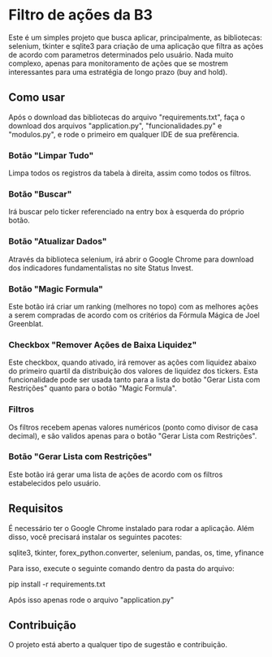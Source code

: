 # Filtro de ações da B3

Este é um simples projeto que busca aplicar, principalmente, as bibliotecas: selenium, tkinter e sqlite3 para criação de uma aplicação que filtra as ações de acordo
com parametros determinados pelo usuário. Nada muito complexo, apenas para monitoramento de ações que se mostrem interessantes para uma estratégia de longo prazo (buy
and hold).

## Como usar

Após o download das bibliotecas do arquivo "requirements.txt", faça o download dos arquivos "application.py", "funcionalidades.py" e "modulos.py", e rode o primeiro 
em qualquer IDE de sua prefêrencia.

### Botão "Limpar Tudo"

Limpa todos os registros da tabela à direita, assim como todos os filtros.

### Botão "Buscar"

Irá buscar pelo ticker referenciado na entry box à esquerda do próprio botão.

### Botão "Atualizar Dados"

Através da biblioteca selenium, irá abrir o Google Chrome para download dos indicadores fundamentalistas no site Status Invest.

### Botão "Magic Formula"

Este botão irá criar um ranking (melhores no topo) com as melhores ações a serem compradas de acordo com os critérios da Fórmula Mágica de Joel Greenblat.

### Checkbox "Remover Ações de Baixa Liquidez"

Este checkbox, quando ativado, irá remover as ações com liquidez abaixo do primeiro quartil da distribuição dos valores de liquidez dos tickers. Esta funcionalidade
pode ser usada tanto para a lista do botão "Gerar Lista com Restrições" quanto para o botão "Magic Formula".

### Filtros

Os filtros recebem apenas valores numéricos (ponto como divisor de casa decimal), e são validos apenas para o botão "Gerar Lista com Restrições".

### Botão "Gerar Lista com Restrições"

Este botão irá gerar uma lista de ações de acordo com os filtros estabelecidos pelo usuário.

## Requisitos

É necessário ter o Google Chrome instalado para rodar a aplicação. Além disso, você precisará instalar os seguintes pacotes:

sqlite3, tkinter, forex_python.converter, selenium, pandas, os, time, yfinance

Para isso, execute o seguinte comando dentro da pasta do arquivo:

pip install -r requirements.txt

Após isso apenas rode o arquivo "application.py"

## Contribuição

O projeto está aberto a qualquer tipo de sugestão e contribuição.
